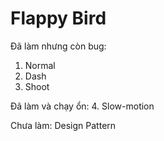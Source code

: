 # Flappy Bird
 
Đã làm nhưng còn bug: 
1. Normal
2. Dash
3. Shoot

Đã làm và chạy ổn:
4. Slow-motion

Chưa làm:
Design Pattern
